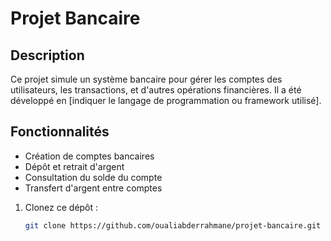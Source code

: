 # Projet Bancaire

## Description

Ce projet simule un système bancaire pour gérer les comptes des utilisateurs, les transactions, et d'autres opérations financières. Il a été développé en [indiquer le langage de programmation ou framework utilisé].

## Fonctionnalités

- Création de comptes bancaires
- Dépôt et retrait d'argent
- Consultation du solde du compte
- Transfert d'argent entre comptes






1. Clonez ce dépôt :
   ```bash
   git clone https://github.com/oualiabderrahmane/projet-bancaire.git
